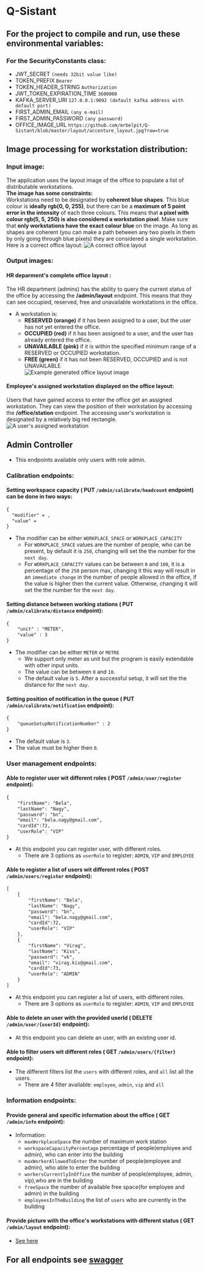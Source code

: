 # Q-Sistant

## For the project to compile and run, use these environmental variables:

### For the SecurityConstants class:

- JWT_SECRET                                `(needs 32bit value like)`
- TOKEN_PREFIX                              `Bearer`
- TOKEN_HEADER_STRING                       `Authorization`
- JWT_TOKEN_EXPIRATION_TIME                 `3600000`
- KAFKA_SERVER_URI                          `127.0.0.1:9092 (default kafka address with default port)`
- FIRST_ADMIN_EMAIL                         `(any e-mail)`
- FIRST_ADMIN_PASSWORD                      `(any password)`
- OFFICE_IMAGE_URL                          `https://github.com/mrbelpit/Q-Sistant/blob/master/layout/accenture_layout.jpg?raw=true`

## Image processing for workstation distribution:
### Input image:
The application uses the layout image of the office to populate a list of distributable workstations.  
**The image has some constraints:**  
Workstations need to be designated by **coherent blue shapes**. This blue colour is **ideally rgb(0, 0, 255)**, but there can be a **maximum of 5 point error in the intensity** of each three colours. This means that **a pixel with colour rgb(5, 5, 250) is also considered a workstation pixel**. Make sure that **only workstations have the exact colour blue** on the image. As long as shapes are coherent (you can make a path between any two pixels in them by only going through blue pixels) they are considered a single workstation.  
Here is a correct office layout:
![A correct office layout](https://github.com/mrbelpit/Q-Sistant/blob/master/layout/accenture_layout.jpg?raw=true)  
### Output images:  
#### HR deparment's complete office layout <a name="hrdepartment"></a>:  
The HR department (admins) has the ability to query the current status of the office by accessing the **/admin/layout** endpoint. This means that they can see occupied, reserved, free and unavailable workstations in the office.
- A workstation is:
  - **RESERVED (orange)** if it has been assigned to a user, but the user has not yet entered the office.
  - **OCCUPIED (red)** if it has been assigned to a user, and the user has already entered the office.
  - **UNAVAILABLE (pink)** if it is within the specified minimum range of a RESERVED or OCCUPIED workstation.
  - **FREE (green)** if it has not been RESERVED, OCCUPIED and is not UNAVAILABLE  
![Example generated office layout image](https://github.com/mrbelpit/Q-Sistant/blob/master/layout/adminlayout.jpg?raw=true)
#### Employee's assigned workstation displayed on the office layout:  
Users that have gained access to enter the office get an assigned workstation. They can view the position of their workstation by accessing the **/office/station** endpoint. The accessing user's workstation is designated by a relatively big red rectangle.
![A user's assigned workstation](https://github.com/mrbelpit/Q-Sistant/blob/master/layout/officestation.jpg?raw=true)

## Admin Controller
- This endpoints available only users with role admin.

### Calibration endpoints:

#### Setting workspace capacity ( PUT `/admin/calibrate/headcount` endpoint) can be done in two ways:
```xml
{
  "modifier" = ,
  "value" = 
}
```
- The modifier can be either `WORKPLACE_SPACE` or `WORKPLACE_CAPACITY`
	- For `WORKPLACE_SPACE` values are the number of people, who can be present, by default it is `250`, changing will set the the number for the `next day`.
	- For `WORKPLACE_CAPACITY` values can be between `0` and `100`, it is a percentage of the `250` person max, changing it this way will result in an `immediate change` in the number of people allowed in the office, if the value is higher then the current value. Otherwise, changing it will set the the number for the `next day`.

#### Setting distance between working stations ( PUT `/admin/calibrate/distance` endpoint):
```xml
{
    "unit" : "METER",
    "value" : 3
}
```
- The modifier can be either `METER` or `METRE`
  - We support only meter as unit but the program is easily extendable with other input units.
  - The value can be between `0` and `10`.
  - The default value is `5`. After a successful setup, it will set the the distance for the `next day`.
  
#### Setting position of notification in the queue ( PUT `/admin/calibrate/notification` endpoint):
```xml
{
    "queueSetupNotificationNumber" : 2  
}
```
- The default value is `3`.
- The value must be higher then `0`.

### User management endpoints:

#### Able to register user wit different roles ( POST `/admin/user/register` endpoint):
```xml
{
    "firstName": "Bela",
    "lastName": "Nagy",
    "password": "bn",
    "email": "bela.nagy@gmail.com",
    "cardId":72,
    "userRole": "VIP"
}
```
- At this endpoint you can register user, with different roles.
  - There are 3 options as `userRole` to register: `ADMIN`, `VIP` and `EMPLOYEE`
  
  
#### Able to register a list of users wit different roles ( POST `/admin/users/register` endpoint):
```xml
[
    {
        "firstName": "Bela",
        "lastName": "Nagy",
        "password": "bn",
        "email": "bela.nagy@gmail.com",
        "cardId":72,
        "userRole": "VIP"
    },
    {
        "firstName": "Virag",
        "lastName": "Kiss",
        "password": "vk",
        "email": "virag.kis@gmail.com",
        "cardId":73,
        "userRole": "ADMIN"
    }
]
```
- At this endpoint you can register a list of users, with different roles.
  - There are 3 options as `userRole` to register: `ADMIN`, `VIP` and `EMPLOYEE`
  
#### Able to delete an user with the provided userId ( DELETE `/admin/user/{userId}` endpoint):
- At this endpoint you can delete an user, with an existing user id.
  
#### Able to filter users wit different roles ( GET `/admin/users/{filter}` endpoint):
- The different filters list the `users` with different roles, and `all` list all the users.
  - There are 4 filter available: `employee`, `admin`, `vip` and `all`
  
### Information endpoints:
#### Provide general and specific information about the office ( GET `/admin/info` endpoint):
-  Information:
   - `maxWorkplaceSpace` the number of maximum work station
   - `workspaceCapacityPercentage` percentage of people(employee and admin), who can enter into the building
   - `maxWorkerAllowedToEnter` the number of people(employee and admin), who able to enter the building
   - `workersCurrentlyInOffice` the number of people(employee, admin, vip),who are in the building
   - `freeSpace` the number of available free space(for employee and admin) in the building
   - `employeesInTheBuilding` the list of `users` who are currently in the building
   
#### Provide picture with the office's workstations with different status ( GET `/admin/layout` endpoint):
- [See here](#hrdepartment)

## For all endpoints see [swagger](http://qsistant-env-1.eba-5xbc6q7e.eu-west-3.elasticbeanstalk.com/swagger-ui.html)